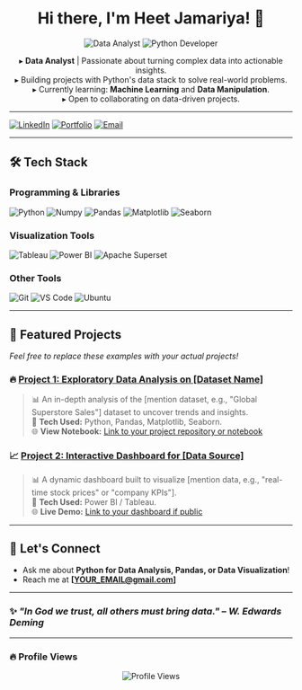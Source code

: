 <h1 align="center">Hi there, I'm Heet Jamariya! 👋</h1>

<p align="center">
  <img src="https://img.shields.io/badge/Data_Analyst-007ACC?style=for-the-badge&logo=python&logoColor=white" alt="Data Analyst"/>
  <img src="https://img.shields.io/badge/Python_Developer-3776AB?style=for-the-badge&logo=python&logoColor=white" alt="Python Developer"/>
</p>

<p align="center">
  ▸ <strong>Data Analyst</strong> | Passionate about turning complex data into actionable insights.
  <br /> 
  ▸ Building projects with Python's data stack to solve real-world problems.
  <br />
  ▸ Currently learning: <strong>Machine Learning</strong> and <strong>Data Manipulation</strong>.
  <br />
  ▸ Open to collaborating on data-driven projects.
</p>

---

<p align=''>
  <a href="[YOUR_LINKEDIN_URL]"><img src="https://img.shields.io/badge/LinkedIn-%230077B5.svg?style=for-the-badge&logo=linkedin&logoColor=white" alt="LinkedIn"/></a>
  <a href="[YOUR_PORTFOLIO_URL_OR_GITHUB_IO]"><img src="https://img.shields.io/badge/Portfolio-000000?style=for-the-badge&logo=github&logoColor=white" alt="Portfolio"/></a>
  <a href="mailto:[YOUR_EMAIL@gmail.com]"><img src="https://img.shields.io/badge/Email-D14836?style=for-the-badge&logo=gmail&logoColor=white" alt="Email"/></a>
</p>

---

## 🛠️ Tech Stack

### Programming & Libraries
<p>
  <img src="https://img.shields.io/badge/Python-3776AB?style=social&logo=python&logoColor=white" alt="Python"/>
  <img src="https://img.shields.io/badge/Numpy-013243?style=social&logo=numpy&logoColor=white" alt="Numpy"/>
  <img src="https://img.shields.io/badge/Pandas-150458?style=social&logo=pandas&logoColor=white" alt="Pandas"/>
  <img src="https://img.shields.io/badge/Matplotlib-313840?style=social&logo=matplotlib&logoColor=white" alt="Matplotlib"/>
  <img src="https://img.shields.io/badge/Seaborn-3776AB?style=social&logo=python&logoColor=white" alt="Seaborn"/>
</p>

### Visualization Tools
<p>
  <img src="https://img.shields.io/badge/Tableau-E97627?style=social&logo=tableau&logoColor=white" alt="Tableau"/>
  <img src="https://img.shields.io/badge/PowerBI-F2C811?style=social&logo=powerbi&logoColor=black" alt="Power BI"/>
  <img src="https://img.shields.io/badge/Apache_Superset-00A4A6?style=social&logo=apache%20superset&logoColor=white" alt="Apache Superset"/>
</p>

### Other Tools
<p>
  <img src="https://img.shields.io/badge/Git-F05032?style=social&logo=git&logoColor=white" alt="Git"/>
  <img src="https://img.shields.io/badge/VS_Code-007ACC?style=social&logo=visualstudiocode&logoColor=white" alt="VS Code"/>
  <img src="https://img.shields.io/badge/Ubuntu-E95420?style=social&logo=ubuntu&logoColor=white" alt="Ubuntu"/>
</p>

---

## 📌 Featured Projects
*Feel free to replace these examples with your actual projects!*

### 🔥 [Project 1: Exploratory Data Analysis on [Dataset Name]]()
> 📊 An in-depth analysis of the [mention dataset, e.g., "Global Superstore Sales"] dataset to uncover trends and insights.  
> 🚀 **Tech Used:** Python, Pandas, Matplotlib, Seaborn.  
> 🌐 **View Notebook:** [Link to your project repository or notebook]()

### 📈 [Project 2: Interactive Dashboard for [Data Source]]()
> 📊 A dynamic dashboard built to visualize [mention data, e.g., "real-time stock prices" or "company KPIs"].  
> 🚀 **Tech Used:** Power BI / Tableau.  
> 🌐 **Live Demo:** [Link to your dashboard if public]()

---

## 💬 Let's Connect
- Ask me about **Python for Data Analysis, Pandas, or Data Visualization**!
- Reach me at **[YOUR_EMAIL@gmail.com]**

---

### ✨ _"In God we trust, all others must bring data." – W. Edwards Deming_

---

### 🔥 Profile Views
<p align="center">
  <img src="https://komarev.com/ghpvc/?username=Heet-Jamariya&label=Profile%20Views&color=0e75b6&style=flat" alt="Profile Views" />
</p>